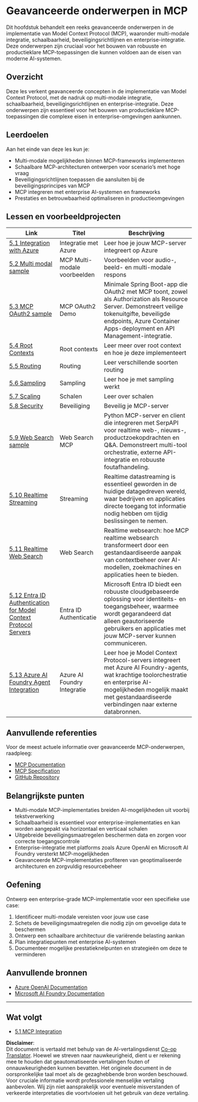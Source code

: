 <!--
CO_OP_TRANSLATOR_METADATA:
{
  "original_hash": "1949cb32394aeb1bdec8870f309005a3",
  "translation_date": "2025-07-17T07:09:21+00:00",
  "source_file": "05-AdvancedTopics/README.md",
  "language_code": "nl"
}
-->
# Geavanceerde onderwerpen in MCP

Dit hoofdstuk behandelt een reeks geavanceerde onderwerpen in de implementatie van Model Context Protocol (MCP), waaronder multi-modale integratie, schaalbaarheid, beveiligingsrichtlijnen en enterprise-integratie. Deze onderwerpen zijn cruciaal voor het bouwen van robuuste en productieklare MCP-toepassingen die kunnen voldoen aan de eisen van moderne AI-systemen.

## Overzicht

Deze les verkent geavanceerde concepten in de implementatie van Model Context Protocol, met de nadruk op multi-modale integratie, schaalbaarheid, beveiligingsrichtlijnen en enterprise-integratie. Deze onderwerpen zijn essentieel voor het bouwen van productieklare MCP-toepassingen die complexe eisen in enterprise-omgevingen aankunnen.

## Leerdoelen

Aan het einde van deze les kun je:

- Multi-modale mogelijkheden binnen MCP-frameworks implementeren
- Schaalbare MCP-architecturen ontwerpen voor scenario’s met hoge vraag
- Beveiligingsrichtlijnen toepassen die aansluiten bij de beveiligingsprincipes van MCP
- MCP integreren met enterprise AI-systemen en frameworks
- Prestaties en betrouwbaarheid optimaliseren in productieomgevingen

## Lessen en voorbeeldprojecten

| Link | Titel | Beschrijving |
|------|-------|--------------|
| [5.1 Integration with Azure](./mcp-integration/README.md) | Integratie met Azure | Leer hoe je jouw MCP-server integreert op Azure |
| [5.2 Multi modal sample](./mcp-multi-modality/README.md) | MCP Multi-modale voorbeelden | Voorbeelden voor audio-, beeld- en multi-modale respons |
| [5.3 MCP OAuth2 sample](../../../05-AdvancedTopics/mcp-oauth2-demo) | MCP OAuth2 Demo | Minimale Spring Boot-app die OAuth2 met MCP toont, zowel als Authorization als Resource Server. Demonstreert veilige tokenuitgifte, beveiligde endpoints, Azure Container Apps-deployment en API Management-integratie. |
| [5.4 Root Contexts](./mcp-root-contexts/README.md) | Root contexts | Leer meer over root context en hoe je deze implementeert |
| [5.5 Routing](./mcp-routing/README.md) | Routing | Leer verschillende soorten routing |
| [5.6 Sampling](./mcp-sampling/README.md) | Sampling | Leer hoe je met sampling werkt |
| [5.7 Scaling](./mcp-scaling/README.md) | Schalen | Leer over schalen |
| [5.8 Security](./mcp-security/README.md) | Beveiliging | Beveilig je MCP-server |
| [5.9 Web Search sample](./web-search-mcp/README.md) | Web Search MCP | Python MCP-server en client die integreren met SerpAPI voor realtime web-, nieuws-, productzoekopdrachten en Q&A. Demonstreert multi-tool orchestratie, externe API-integratie en robuuste foutafhandeling. |
| [5.10 Realtime Streaming](./mcp-realtimestreaming/README.md) | Streaming | Realtime datastreaming is essentieel geworden in de huidige datagedreven wereld, waar bedrijven en applicaties directe toegang tot informatie nodig hebben om tijdig beslissingen te nemen. |
| [5.11 Realtime Web Search](./mcp-realtimesearch/README.md) | Web Search | Realtime websearch: hoe MCP realtime websearch transformeert door een gestandaardiseerde aanpak van contextbeheer over AI-modellen, zoekmachines en applicaties heen te bieden. |
| [5.12  Entra ID Authentication for Model Context Protocol Servers](./mcp-security-entra/README.md) | Entra ID Authenticatie | Microsoft Entra ID biedt een robuuste cloudgebaseerde oplossing voor identiteits- en toegangsbeheer, waarmee wordt gegarandeerd dat alleen geautoriseerde gebruikers en applicaties met jouw MCP-server kunnen communiceren. |
| [5.13 Azure AI Foundry Agent Integration](./mcp-foundry-agent-integration/README.md) | Azure AI Foundry Integratie | Leer hoe je Model Context Protocol-servers integreert met Azure AI Foundry-agents, wat krachtige toolorchestratie en enterprise AI-mogelijkheden mogelijk maakt met gestandaardiseerde verbindingen naar externe databronnen. |

## Aanvullende referenties

Voor de meest actuele informatie over geavanceerde MCP-onderwerpen, raadpleeg:
- [MCP Documentation](https://modelcontextprotocol.io/)
- [MCP Specification](https://spec.modelcontextprotocol.io/)
- [GitHub Repository](https://github.com/modelcontextprotocol)

## Belangrijkste punten

- Multi-modale MCP-implementaties breiden AI-mogelijkheden uit voorbij tekstverwerking
- Schaalbaarheid is essentieel voor enterprise-implementaties en kan worden aangepakt via horizontaal en verticaal schalen
- Uitgebreide beveiligingsmaatregelen beschermen data en zorgen voor correcte toegangscontrole
- Enterprise-integratie met platforms zoals Azure OpenAI en Microsoft AI Foundry versterkt MCP-mogelijkheden
- Geavanceerde MCP-implementaties profiteren van geoptimaliseerde architecturen en zorgvuldig resourcebeheer

## Oefening

Ontwerp een enterprise-grade MCP-implementatie voor een specifieke use case:

1. Identificeer multi-modale vereisten voor jouw use case
2. Schets de beveiligingsmaatregelen die nodig zijn om gevoelige data te beschermen
3. Ontwerp een schaalbare architectuur die variërende belasting aankan
4. Plan integratiepunten met enterprise AI-systemen
5. Documenteer mogelijke prestatieknelpunten en strategieën om deze te verminderen

## Aanvullende bronnen

- [Azure OpenAI Documentation](https://learn.microsoft.com/en-us/azure/ai-services/openai/)
- [Microsoft AI Foundry Documentation](https://learn.microsoft.com/en-us/ai-services/)

---

## Wat volgt

- [5.1 MCP Integration](./mcp-integration/README.md)

**Disclaimer**:  
Dit document is vertaald met behulp van de AI-vertalingsdienst [Co-op Translator](https://github.com/Azure/co-op-translator). Hoewel we streven naar nauwkeurigheid, dient u er rekening mee te houden dat geautomatiseerde vertalingen fouten of onnauwkeurigheden kunnen bevatten. Het originele document in de oorspronkelijke taal moet als de gezaghebbende bron worden beschouwd. Voor cruciale informatie wordt professionele menselijke vertaling aanbevolen. Wij zijn niet aansprakelijk voor eventuele misverstanden of verkeerde interpretaties die voortvloeien uit het gebruik van deze vertaling.